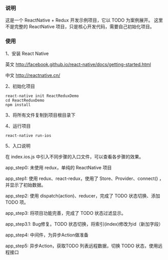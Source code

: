 ### 说明

这是一个 ReactNative + Redux 开发示例项目，它以 TODO 为案例展开。
这里不是完整的 ReactNative 项目，只是核心开发代码，需要自己初始化项目。

### 使用

1、安装 React Native

  英文 http://facebook.github.io/react-native/docs/getting-started.html

  中文 http://reactnative.cn/

2、初始化项目

    react-native init ReactReduxDemo
    cd ReactReduxDemo
    npm install

3、将所有文件复制到项目根目录下

4、运行项目

    react-native run-ios

5、入口说明

   在 index.ios.js 中引入不同步骤的入口文件，可以查看各步骤的效果。


   app_step0: 未使用 redux，单纯的 ReactNative 项目

   app_step1: 使用 redux、react-redux，使用了 Store、Provider、connect() ，并显示了初始数据。

   app_step2: 使用 dispatch(action)、reducer，完成了 TODO 状态切换、添加 TODO 项。

   app_step3: 将项目功能完善，完成了 TODO 状态过滤显示。

   app_step3.1: Bug修复。TODO 状态切换，将索引(index)修改为id（新加字段）

   app_step4: 中间件，为异步Action做准备

   app_step5: 异步Action，获取TODO 列表远程数据，切换 TODO 状态，使用远程接口



